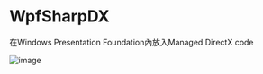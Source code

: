 # WpfSharpDX
在Windows Presentation Foundation內放入Managed DirectX code

![image](https://i.imgur.com/MZLeAO2.png)